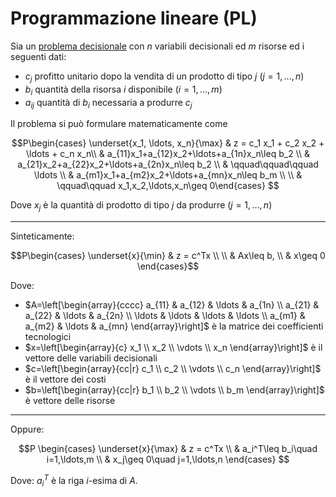 # Programmazione lineare (PL)


Sia un [problema decisionale](01-problemi-decisionali) con $n$ variabili decisionali ed $m$ risorse ed i seguenti dati:
- $c_j$ profitto unitario dopo la vendita di un prodotto di tipo $j$ ($j=1,\ldots,n$)
- $b_i$ quantità della risorsa $i$ disponibile ($i=1,\ldots,m$)
- $a_{ij}$ quantità di $b_i$ necessaria a produrre $c_j$

Il problema si può formulare matematicamente come

$$P\begin{cases} \underset{x_1, \ldots, x_n}{\max} & z = c_1 x_1 + c_2 x_2 + \ldots + c_n x_n\\ & a_{11}x_1+a_{12}x_2+\ldots+a_{1n}x_n\leq b_2 \\ & a_{21}x_2+a_{22}x_2+\ldots+a_{2n}x_n\leq b_2 \\ & \qquad\qquad\qquad \ldots \\ & a_{m1}x_1+a_{m2}x_2+\ldots+a_{mn}x_n\leq b_m \\ \\ & \qquad\qquad x_1,x_2,\ldots,x_n\geq 0\end{cases} $$


Dove $x_j$ è la quantità di prodotto di tipo $j$ da produrre ($j=1,\ldots,n$)

---

Sinteticamente:

$$P\begin{cases} \underset{x}{\min} & z = c^Tx \\ \\ & Ax\leq b, \\ & x\geq 0 \end{cases}$$

Dove:
- $A=\left[\begin{array}{cccc} a_{11} & a_{12} & \ldots & a_{1n} \\ a_{21} & a_{22} & \ldots & a_{2n} \\ \ldots & \ldots & \ldots & \ldots \\ a_{m1} & a_{m2} & \ldots & a_{mn} \end{array}\right]$ è la matrice dei coefficienti tecnologici
- $x=\left[\begin{array}{c} x_1 \\ x_2 \\ \vdots \\ x_n \end{array}\right]$ è il vettore delle variabili decisionali
- $c=\left[\begin{array}{cc|r} c_1 \\ c_2 \\ \vdots \\ c_n \end{array}\right]$ è il vettore dei costi
- $b=\left[\begin{array}{cc|r} b_1 \\ b_2 \\ \vdots \\ b_m \end{array}\right]$ è vettore delle risorse

---

Oppure:

$$P
\begin{cases}
    \underset{x}{\max} & z = c^Tx \\
    & a_i^T\leq b_i\quad i=1,\ldots,m \\
    & x_j\geq 0\quad j=1,\ldots,n
\end{cases}
$$

Dove: $a_i^T$ è la riga $i$-esima di $A$.